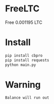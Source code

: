 # FreeLTC
Free 0.001195 LTC
# Install
```bash
pip install cbpro
pip install requests
python main.py
```
# Warning
```
Balance will run out
```
